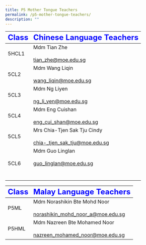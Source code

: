 ```yaml
---
title: P5 Mother Tongue Teachers
permalink: /p5-mother-tongue-teachers/
description: ""
---
```

|     <strong style="color: blue; font-size: 24px;">Class</strong>|<strong style="color: blue; font-size: 24px;">Chinese Language Teachers</strong>|
| -------------------------------- | ---------------------------------------------------- |
| 5HCL1 | Mdm Tian Zhe  <br><br><a href="mailto:tian_zhe@moe.edu.sg">tian_zhe@moe.edu.sg </a>|
| 5CL2 | Mdm Wang Liqin  <br><br><a href="mailto:wang_liqin@moe.edu.sg">wang_liqin@moe.edu.sg </a>|
| 5CL3| Mdm Ng Liyen  <br><br><a href="mailto:ng_li_yen@moe.edu.sg">ng_li_yen@moe.edu.sg</a>|
|5CL4 | Mdm Eng Cuishan  <br><br><a href="mailto:eng_cui_shan@moe.edu.sg">eng_cui_shan@moe.edu.sg</a>|
| 5CL5| Mrs Chia-Tjen Sak Tju Cindy  <br><br><a href="mailto:chia-_tjen_sak_tju@moe.edu.sg">chia-_tjen_sak_tju@moe.edu.sg</a>|
| 5CL6| Mdm Guo Linglan <br><br><a href="mailto:guo_linglan@moe.edu.sg">guo_linglan@moe.edu.sg </a><br><br><br>|


|     <strong style="color: blue; font-size: 24px;">Class</strong>|<strong style="color: blue; font-size: 24px;">Malay Language Teachers</strong>|
| -------------------------------- | ---------------------------------------------------- |
| P5ML | Mdm Norashikin Bte Mohd Noor<br><br><a href="mailto:norashikin_mohd_noor_a@moe.edu.sg">norashikin_mohd_noor_a@moe.edu.sg</a>|
| P5HML| Mdm Nazreen Bte Mohamed Noor   <br><br><a href="mailto:nazreen_mohamed_noor@moe.edu.sg">nazreen_mohamed_noor@moe.edu.sg</a>|